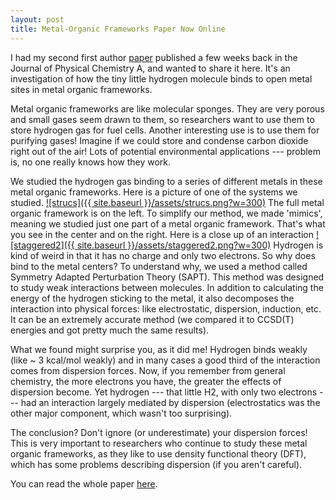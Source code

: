 ```yaml
--- 
layout: post 
title: Metal-Organic Frameworks Paper Now Online
--- 
```


I had my second first author [paper](http://pubs.acs.org/doi/abs/10.1021/jp412779q) published a few weeks back in the Journal of Physical Chemistry A, and wanted to share it here. It's an investigation of how the tiny little hydrogen molecule binds to open metal sites in metal organic frameworks.

Metal organic frameworks are like molecular sponges. They are very porous and small gases seem drawn to them, so researchers want to use them to store hydrogen gas for fuel cells. Another interesting use is to use them for purifying gases! Imagine if we could store and condense carbon dioxide right out of the air! Lots of potential environmental applications --- problem is, no one really knows how they work.

We studied the hydrogen gas binding to a series of different metals in these metal organic frameworks. Here is a picture of one of the systems we studied. [![strucs]({{ site.baseurl }}/assets/strucs.png?w=300)](http://joshuagoings.files.wordpress.com/2014/05/strucs.png) The full metal organic framework is on the left. To simplify our method, we made 'mimics', meaning we studied just one part of a metal organic framework. That's what you see in the center and on the right. Here is a close up of an interaction [![staggered2]({{ site.baseurl }}/assets/staggered2.png?w=300)](http://joshuagoings.files.wordpress.com/2014/05/staggered2.png) Hydrogen is kind of weird in that it has no charge and only two electrons. So why does bind to the metal centers? To understand why, we used a method called Symmetry Adapted Perturbation Theory (SAPT). This method was designed to study weak interactions between molecules. In addition to calculating the energy of the hydrogen sticking to the metal, it also decomposes the interaction into physical forces: like electrostatic, dispersion, induction, etc. It can be an extremely accurate method (we compared it to CCSD(T) energies and got pretty much the same results).

What we found might surprise you, as it did me! Hydrogen binds weakly (like ~ 3 kcal/mol weakly) and in many cases a good third of the interaction comes from dispersion forces. Now, if you remember from general chemistry, the more electrons you have, the greater the effects of dispersion become. Yet hydrogen --- that little H2, with only two electrons --- had an interaction largely mediated by dispersion (electrostatics was the other major component, which wasn't too surprising).

The conclusion? Don't ignore (or underestimate) your dispersion forces! This is very important to researchers who continue to study these metal organic frameworks, as they like to use density functional theory (DFT), which has some problems describing dispersion (if you aren't careful).

You can read the whole paper [here](http://pubs.acs.org/doi/abs/10.1021/jp412779q).

